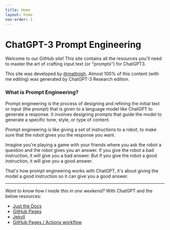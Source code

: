 ```yaml
---
title: Home
layout: home
nav-order: 1
---
```


# ChatGPT-3 Prompt Engineering

Welcome to our GitHub site! This site contains all the resources you'll need to master the art of crafting input text (or "prompts") for ChatGPT3. 

This site was developed by [@mattnigh](https://www.linkedin.com/in/mattnigh/). Almost 100% of this content (with me editing) was generated by ChatGPT-3 Research edition.

### What is Prompt Engineering?

Prompt engineering is the process of designing and refining the initial text or input (the prompt) that is given to a language model like ChatGPT to generate a response. It involves designing prompts that guide the model to generate a specific tone, style, or type of content. 

Prompt engineering is like giving a set of instructions to a robot, to make sure that the robot gives you the response you want. 

Imagine you're playing a game with your friends where you ask the robot a question and the robot gives you an answer. If you give the robot a bad instruction, it will give you a bad answer. But if you give the robot a good instruction, it will give you a good answer. 

That's how prompt engineering works with ChatGPT, it's about giving the model a good instruction so it can give you a good answer. 

----
*Want to know how I made this in one weekend?* With ChatGPT and the below resources:

- [Just the Docs](https://just-the-docs.github.io/just-the-docs/)
- [GitHub Pages](https://docs.github.com/en/pages)
- [Jekyll](https://jekyllrb.com)
- [GitHub Pages / Actions workflow](https://github.blog/changelog/2022-07-27-github-pages-custom-github-actions-workflows-beta/)

